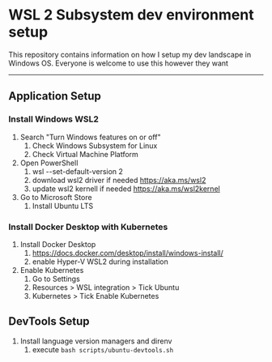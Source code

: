# WSL 2 Subsystem dev environment setup

This repository contains information on how I setup my dev landscape in Windows OS. Everyone is welcome to use this however they want

<hr />

## Application Setup

### Install Windows WSL2
1. Search "Turn Windows features on or off"
   1. Check Windows Subsystem for Linux
   1. Check Virtual Machine Platform
1. Open PowerShell
   1. wsl --set-default-version 2
   1. download wsl2 driver if needed https://aka.ms/wsl2
   1. update wsl2 kernell if needed https://aka.ms/wsl2kernel
1. Go to Microsoft Store
   1. Install Ubuntu LTS

### Install Docker Desktop with Kubernetes

1. Install Docker Desktop
   1. https://docs.docker.com/desktop/install/windows-install/
   1. enable Hyper-V WSL2 during installation
1. Enable Kubernetes
   1. Go to Settings
   1. Resources > WSL integration > Tick Ubuntu
   1. Kubernetes > Tick Enable Kubernetes

## DevTools Setup
1. Install language version managers and direnv
   1. execute `bash scripts/ubuntu-devtools.sh`